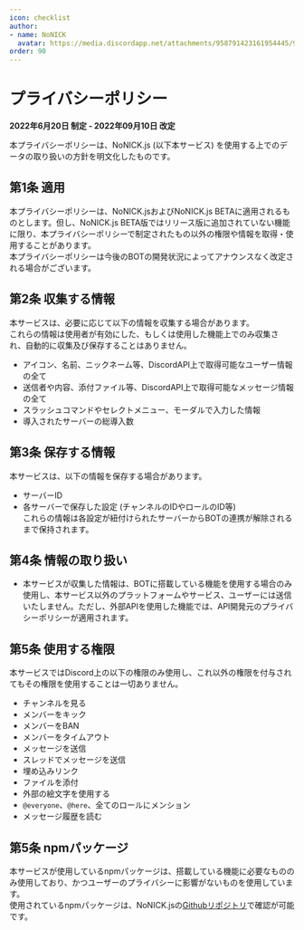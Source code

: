 ```yaml
---
icon: checklist
author: 
- name: NoNICK
  avatar: https://media.discordapp.net/attachments/958791423161954445/975266759529623652/-3.png?width=663&height=663
order: 90
---
```

# プライバシーポリシー
**2022年6月20日 制定 - 2022年09月10日 改定**<br>

本プライバシーポリシーは、NoNICK.js (以下本サービス) を使用する上でのデータの取り扱いの方針を明文化したものです。<br>

## 第1条 適用
本プライバシーポリシーは、NoNICK.jsおよびNoNICK.js BETAに適用されるものとします。但し、NoNICK.js BETA版ではリリース版に追加されていない機能に限り、本プライバシーポリシーで制定されたもの以外の権限や情報を取得・使用することがあります。<br>
本プライバシーポリシーは今後のBOTの開発状況によってアナウンスなく改定される場合がございます。

## 第2条 収集する情報
本サービスは、必要に応じて以下の情報を収集する場合があります。<br>
これらの情報は使用者が有効にした、もしくは使用した機能上でのみ収集され、自動的に収集及び保存することはありません。

* アイコン、名前、ニックネーム等、DiscordAPI上で取得可能なユーザー情報の全て
* 送信者や内容、添付ファイル等、DiscordAPI上で取得可能なメッセージ情報の全て
* スラッシュコマンドやセレクトメニュー、モーダルで入力した情報
* 導入されたサーバーの総導入数

## 第3条 保存する情報
本サービスは、以下の情報を保存する場合があります。<br>
* サーバーID
* 各サーバーで保存した設定 (チャンネルのIDやロールのID等)<br>
これらの情報は各設定が紐付けられたサーバーからBOTの連携が解除されるまで保持されます。

## 第4条 情報の取り扱い
* 本サービスが収集した情報は、BOTに搭載している機能を使用する場合のみ使用し、本サービス以外のプラットフォームやサービス、ユーザーには送信いたしません。ただし、外部APIを使用した機能では、API開発元のプライバシーポリシーが適用されます。<br>

## 第5条 使用する権限
本サービスではDiscord上の以下の権限のみ使用し、これ以外の権限を付与されてもその権限を使用することは一切ありません。

* チャンネルを見る
* メンバーをキック
* メンバーをBAN
* メンバーをタイムアウト
* メッセージを送信
* スレッドでメッセージを送信
* 埋め込みリンク
* ファイルを添付
* 外部の絵文字を使用する
* `@everyone`、`@here`、全てのロールにメンション
* メッセージ履歴を読む

## 第5条 npmパッケージ
本サービスが使用しているnpmパッケージは、搭載している機能に必要なもののみ使用しており、かつユーザーのプライバシーに影響がないものを使用しています。<br>
使用されているnpmパッケージは、NoNICK.jsの[Githubリポジトリ](https://github.com/nonick-mc/DiscordBot-NoNick.js )で確認が可能です。